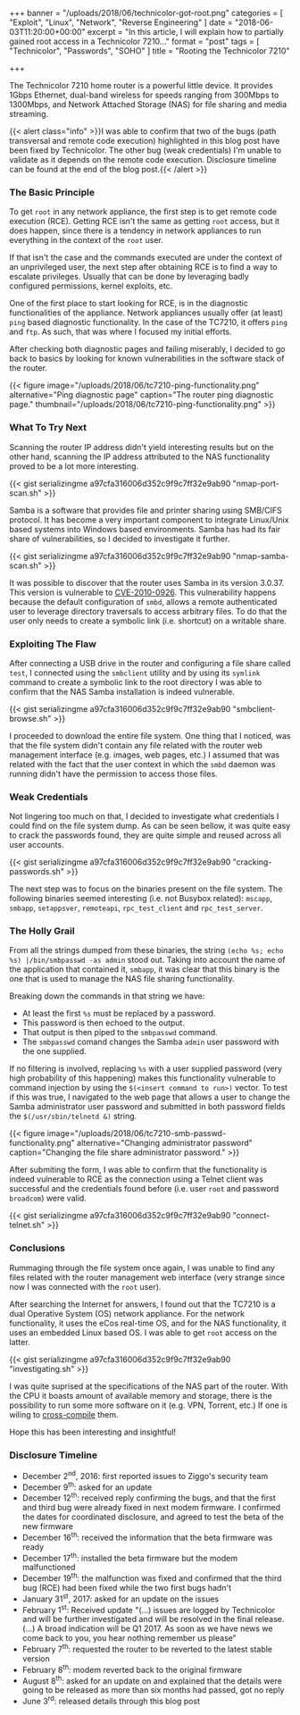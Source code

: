 +++
banner = "/uploads/2018/06/technicolor-got-root.png"
categories = [ "Exploit", "Linux", "Network", "Reverse Engineering" ]
date = "2018-06-03T11:20:00+00:00"
excerpt = "In this article, I will explain how to partially gained root access in a Technicolor 7210..."
format = "post"
tags = [ "Technicolor", "Passwords", "SOHO" ]
title = "Rooting the Technicolor 7210"

+++

The Technicolor 7210 home router is a powerful little device. It provides 1Gbps Ethernet, dual-band wireless for speeds ranging from 300Mbps to 1300Mbps, and Network Attached Storage (NAS) for file sharing and media streaming.

<!--more-->

{{< alert class="info" >}}I was able to confirm that two of the bugs (path transversal and remote code execution) highlighted in this blog post have been fixed by Technicolor. The other bug (weak credentials) I'm unable to validate as it depends on the remote code execution. Disclosure timeline can be found at the end of the blog post.{{< /alert >}}

### The Basic Principle

To get `root` in any network appliance, the first step is to get remote code execution (RCE). Getting RCE isn't the same as getting `root` access, but it does happen, since there is a tendency in network appliances to run everything in the context of the `root` user.

If that isn't the case and the commands executed are under the context of an unprivileged user, the next step after obtaining RCE is to find a way to escalate privileges. Usually that can be done by leveraging badly configured permissions, kernel exploits, etc.

<div class="row">
  <div class="col-md-7 col-sm-6">
    <p>One of the first place to start looking for RCE, is in the diagnostic functionalities of the appliance. Network appliances usually offer (at least) <code>ping</code> based diagnostic functionality. In the case of the TC7210, it offers <code>ping</code> and <code>ftp</code>. As such, that was where I focused my initial efforts.</p>
    <p>After checking both diagnostic pages and failing miserably, I decided to go back to basics by looking for known vulnerabilities in the software stack of the router.</p>
  </div>
  <div class="col-md-5 col-sm-6">
  {{< figure image="/uploads/2018/06/tc7210-ping-functionality.png" alternative="Ping diagnostic page" caption="The router ping diagnostic page." thumbnail="/uploads/2018/06/tc7210-ping-functionality.png" >}}
  </div>
</div>

### What To Try Next

Scanning the router IP address didn't yield interesting results but on the other hand, scanning the IP address attributed to the NAS functionality proved to be a lot more interesting.

{{< gist serializingme a97cfa316006d352c9f9c7ff32e9ab90 "nmap-port-scan.sh" >}}

Samba is a software that provides file and printer sharing using SMB/CIFS protocol. It has become a very important component to integrate Linux/Unix based systems into Windows based environments. Samba has had its fair share of vulnerabilities, so I decided to investigate it further.

{{< gist serializingme a97cfa316006d352c9f9c7ff32e9ab90 "nmap-samba-scan.sh" >}}

It was possible to discover that the router uses Samba in its version 3.0.37. This version is vulnerable to [CVE-2010-0926][1]. This vulnerability happens because the default configuration of `smbd`, allows a remote authenticated user to leverage directory traversals to access arbitrary files. To do that the user only needs to create a symbolic link (i.e. shortcut) on a writable share.

### Exploiting The Flaw

After connecting a USB drive in the router and configuring a file share called `test`, I connected using the `smbclient` utility and by using its `symlink` command to create a symbolic link to the root directory I was able to confirm that the NAS Samba installation is indeed vulnerable.

{{< gist serializingme a97cfa316006d352c9f9c7ff32e9ab90 "smbclient-browse.sh" >}}

I proceeded to download the entire file system. One thing that I noticed, was that the file system didn't contain any file related with the router web management interface (e.g. images, web pages, etc.) I assumed that was related with the fact that the user context in which the `smbd` daemon was running didn't have the permission to access those files.

### Weak Credentials

Not lingering too much on that, I decided to investigate what credentials I could find on the file system dump. As can be seen bellow, it was quite easy to crack the passwords found, they are quite simple and reused across all user accounts.

{{< gist serializingme a97cfa316006d352c9f9c7ff32e9ab90 "cracking-passwords.sh" >}}

The next step was to focus on the binaries present on the file system. The following binaries seemed interesting (i.e. not Busybox related): `mscapp`, `smbapp`, `setappsver`, `remoteapi`, `rpc_test_client` and `rpc_test_server`.

### The Holly Grail

From all the strings dumped from these binaries, the string `(echo %s; echo %s) |/bin/smbpasswd -as admin` stood out. Taking into account the name of the application that contained it, `smbapp`, it was clear that this binary is the one that is used to manage the NAS file sharing functionality.

Breaking down the commands in that string we have:

* At least the first `%s` must be replaced by a password.
* This password is then echoed to the output.
* That output is then piped to the `smbpasswd` command.
* The `smbpasswd` comand changes the Samba `admin` user password with the one supplied.

If no filtering is involved, replacing `%s` with a user supplied password (very high probability of this happening) makes this functionality vulnerable to command injection by using the `$(<insert command to run>)` vector. To test if this was true, I navigated to the web page that allows a user to change the Samba administrator user password and submitted in both password fields the `$(/usr/sbin/telnetd &)` string.

{{< figure image="/uploads/2018/06/tc7210-smb-passwd-functionality.png" alternative="Changing administrator password" caption="Changing the file share administrator password." >}}

After submiting the form, I was able to confirm that the functionality is indeed vulnerable to RCE as the connection using a Telnet client was successful and the credentials found before (i.e. user `root` and password `broadcom`) were valid.

{{< gist serializingme a97cfa316006d352c9f9c7ff32e9ab90 "connect-telnet.sh" >}}

### Conclusions

Rummaging through the file system once again, I was unable to find any files related with the router management web interface (very strange since now I was connected with the `root` user).

After searching the Internet for answers, I found out that the TC7210 is a dual Operative System (OS) network appliance. For the network functionality, it uses the eCos real-time OS, and for the NAS functionality, it uses an embedded Linux based OS. I was able to get `root` access on the latter.

{{< gist serializingme a97cfa316006d352c9f9c7ff32e9ab90 "investigating.sh" >}}

I was quite suprised at the specifications of the NAS part of the router. With the CPU it boasts amount of available memory and storage, there is the possibility to run some more software on it (e.g. VPN, Torrent, etc.) If one is wiling to [cross-compile][2] them.

Hope this has been interesting and insightful!

### Disclosure Timeline

* December 2<sup>nd</sup>, 2016: first reported issues to Ziggo's security team
* December 9<sup>th</sup>: asked for an update
* December 12<sup>th</sup>: received reply confirming the bugs, and that the first and third bug were already fixed in next modem firmware. I confirmed the dates for coordinated disclosure, and agreed to test the beta of the new firmware
* December 16<sup>th</sup>: received the information that the beta firmware was ready
* December 17<sup>th</sup>: installed the beta firmware but the modem malfunctioned
* December 19<sup>th</sup>: the malfunction was fixed and confirmed that the third bug (RCE) had been fixed while the two first bugs hadn't
* January 31<sup>st</sup>, 2017: asked for an update on the issues
* February 1<sup>st</sup>: Received update "(...) issues are logged by Technicolor and will be further investigated and will be resolved in the final release. (...) A broad indication will be Q1 2017. As soon as we have news we come back to you, you hear nothing remember us please"
* February 7<sup>th</sup>: requested the router to be reverted to the latest stable version
* February 8<sup>th</sup>: modem reverted back to the original firmware
* August 8<sup>th</sup>: asked for an update on  and explained that the details were going to be released as more than six months had passed, got no reply
* June 3<sup>rd</sup>: released details through this blog post

[1]: https://cve.mitre.org/cgi-bin/cvename.cgi?name=CVE-2010-0926 "CVE-2010-0926"
[2]: https://github.com/tch-opensrc/ "Technicolor open source repository for TC7210/TC7230 models"
